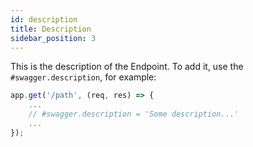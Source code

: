```yaml
---
id: description
title: Description
sidebar_position: 3
---
```


This is the description of the Endpoint. To add it, use the `#swagger.description`, for example:

```js
app.get('/path', (req, res) => {
    ...
    // #swagger.description = 'Some description...'
    ...
});
```
